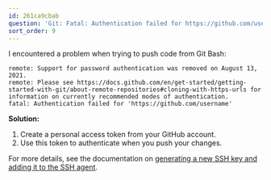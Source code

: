 ```yaml
---
id: 261ca9cbab
question: 'Git: Fatal: Authentication failed for https://github.com/username'
sort_order: 9
---
```


I encountered a problem when trying to push code from Git Bash:

```
remote: Support for password authentication was removed on August 13, 2021.
remote: Please see https://docs.github.com/en/get-started/getting-started-with-git/about-remote-repositories#cloning-with-https-urls for information on currently recommended modes of authentication.
fatal: Authentication failed for 'https://github.com/username'
```

**Solution:**

1. Create a personal access token from your GitHub account.
2. Use this token to authenticate when you push your changes.

For more details, see the documentation on [generating a new SSH key and adding it to the SSH agent](https://docs.github.com/en/authentication/connecting-to-github-with-ssh/generating-a-new-ssh-key-and-adding-it-to-the-ssh-agent).